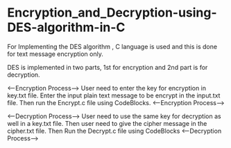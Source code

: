 # Encryption_and_Decryption-using-DES-algorithm-in-C
For Implementing the DES algorithm , C language is used and this is done for text message encryption only.

DES is implemented in two parts, 1st for encryption and 2nd part is for decryption.

<--Encryption Process-->
User need to enter the key for encryption in key.txt file.
Enter the input plain text message to be encrypt in the input.txt file.
Then run the Encrypt.c file using CodeBlocks.
<--Encryption Process-->



<--Decryption Process-->
User need to use the same key for decryption as well in a key.txt file.
Then user need to give the cipher message in the cipher.txt file.
Then Run the Decrypt.c file using CodeBlocks
<--Decryption Process-->
